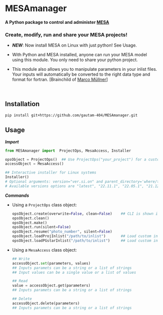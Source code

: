 # MESAmanager
#### A Python package to control and administer [MESA](https://github.com/MESAHub/mesa)


### Create, modify, run and share your MESA projects!  

* ***NEW***: Now install MESA on Linux with just python! See Usage.

* With Python and MESA installed, anyone can run your MESA model using this module. You only need to share your python project.

* This module also allows you to manipulate parameters in your inlist files. Your inputs will automatically be converted to the right data type and format for fortran. [Brainchild of [Marco Müllner](https://github.com/MarcoMuellner/PyMesaHandler)]



<br>

## Installation
```
pip install git+https://github.com/gautam-404/MESAmanager.git
```

## Usage

***Import***
```python
from MESAmanager import  ProjectOps, MesaAccess, Installer

opsObject = ProjectOps()  ## Use ProjectOps("your_project") for a custom/pre-existing project name
accessObject = MesaAccess()

## Interactive installer for Linux systems
Installer()               
# Optional arguments: version="ver.si.on" and parent_directory='where/to/install'
# Available versions options are "latest", "22.11.1", "22.05.1", "21.12.1", "15140" and "12778"

```

***Commands***

* Using a `ProjectOps` class object:
  ```python
  opsObject.create(overwrite=False, clean=False)    ## CLI is shown if no arguments are passed
  opsObject.clean()
  opsObject.make()
  opsObject.run(silent=False)
  opsObject.resume("photo_number", silent=False)
  opsObject.loadProjInlist("/path/to/inlist")       ## Load custom inlist_project, reads absolute path
  opsObject.loadPGstarInlist("/path/to/inlist")     ## Load custom inlist_pgstar, reads absolute path
  ```

* Using a `MesaAccess` class object:
  ```python
  ## Write
  accessObject.set(parameters, values)              
  ## Inputs paramets can be a string or a list of strings
  ## Input values can be a single value or a list of values
  
  ## Read
  value = accessObject.get(parameters)   
  ## Inputs paramets can be a string or a list of strings

  ## Delete
  accessObject.delete(parameters)
  ## Inputs paramets can be a string or a list of strings
  ```
